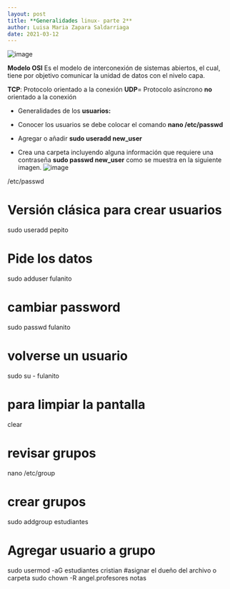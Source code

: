 ```yaml
---
layout: post
title: **Generalidades linux- parte 2**
author: Luisa Maria Zapara Saldarriaga
date: 2021-03-12
---
```


![image](https://user-images.githubusercontent.com/64289108/111040283-49536280-8400-11eb-85ff-cb21414e5797.png)

**Modelo OSI**
Es el modelo de interconexión de sistemas abiertos, el cual, tiene por objetivo comunicar la unidad de datos con el nivelo capa.

**TCP**: Protocolo orientado a la conexión
**UDP**= Protocolo asíncrono **no** orientado a la conexión

- Generalidades de los **usuarios:**

- Conocer los usuarios se debe colocar el comando **nano /etc/passwd** 
- Agregar o añadir **sudo useradd new_user**
- Crea una carpeta incluyendo alguna información que requiere una contraseña **sudo passwd new_user** como se muestra en la siguiente imagen.
![image](https://user-images.githubusercontent.com/64289042/111040738-84569580-8402-11eb-9242-2f0bec5eee51.png)



/etc/passwd
# Versión clásica para crear usuarios
sudo useradd pepito
# Pide los datos
sudo adduser fulanito
# cambiar password
sudo passwd fulanito
# volverse un usuario
sudo su - fulanito
# para limpiar la pantalla
clear
# revisar grupos
nano /etc/group
# crear grupos
sudo addgroup estudiantes
# Agregar usuario a grupo
sudo usermod -aG estudiantes cristian
#asignar el dueño del archivo o carpeta
sudo chown -R angel.profesores notas
